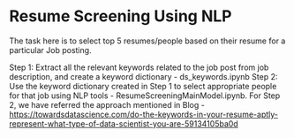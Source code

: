 # Resume Screening Using NLP


The task here is to select top 5 resumes/people based on their resume for a particular Job posting. 

Step 1: Extract all the relevant keywords related to the job post from job description, and create a keyword dictionary - ds_keywords.ipynb
Step 2: Use the keyword dictionary created in Step 1 to select appropriate people for that job using NLP tools - ResumeScreeningMainModel.ipynb. 
For Step 2, we have referred the approach mentioned in Blog - https://towardsdatascience.com/do-the-keywords-in-your-resume-aptly-represent-what-type-of-data-scientist-you-are-59134105ba0d



